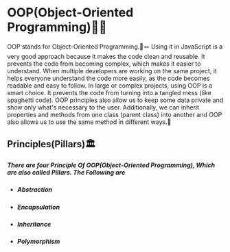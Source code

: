 <h1>OOP(Object-Oriented Programming)🔗✨</h1>
<p>OOP stands for Object-Oriented Programming.🎯🪢 Using it in JavaScript is a very good approach because it makes the code clean and reusable. It prevents the code from becoming complex, which makes it easier to understand. When multiple developers are working on the same project, it helps everyone understand the code more easily, as the code becomes readable and easy to follow. In large or complex projects, using OOP is a smart choice. It prevents the code from turning into a tangled mess (like spaghetti code). OOP principles also allow us to keep some data private and show only what's necessary to the user. Additionally, we can inherit properties and methods from one class (parent class) into another and OOP also allows us to use the same method in different ways.🎢</p>

<h2>Principles(Pillars)🏛️</h2>
<h5>There are four Principle Of OOP(Object-Oriented Programming), Which are also called Pillars. The Following are </h5>
<ul>
<li>
<h5>Abstraction</h5>
</li>
<li>
<h5>Encapsulation</h5>
</li>
<li>
<h5>Inheritance</h5>
</li>
<li>
<h5>Polymorphism</h5>
</li>
</ul>